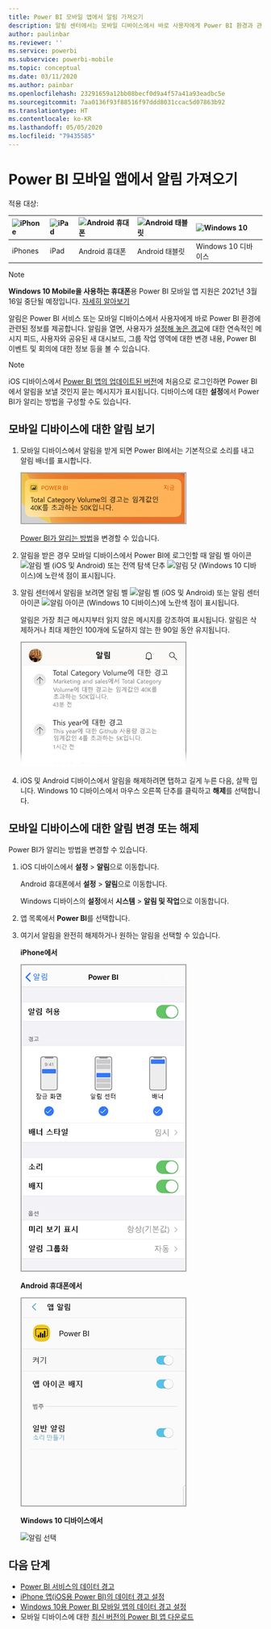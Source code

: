```yaml
---
title: Power BI 모바일 앱에서 알림 가져오기
description: 알림 센터에서는 모바일 디바이스에서 바로 사용자에게 Power BI 환경과 관련된 정보를 제공합니다.
author: paulinbar
ms.reviewer: ''
ms.service: powerbi
ms.subservice: powerbi-mobile
ms.topic: conceptual
ms.date: 03/11/2020
ms.author: painbar
ms.openlocfilehash: 23291659a12bb08becf0d9a4f57a41a93eadbc5e
ms.sourcegitcommit: 7aa0136f93f88516f97ddd8031ccac5d07863b92
ms.translationtype: HT
ms.contentlocale: ko-KR
ms.lasthandoff: 05/05/2020
ms.locfileid: "79435585"
---
```

# <a name="get-notifications-in-the-power-bi-mobile-apps"></a>Power BI 모바일 앱에서 알림 가져오기
적용 대상:

| ![iPhone](./media/mobile-apps-notification-center/iphone-logo-50-px.png) | ![iPad](./media/mobile-apps-notification-center/ipad-logo-50-px.png) | ![Android 휴대폰](./media/mobile-apps-notification-center/android-phone-logo-50-px.png) | ![Android 태블릿](./media/mobile-apps-notification-center/android-tablet-logo-50-px.png) | ![Windows 10](./media/mobile-apps-notification-center/win-10-logo-50-px.png) |
|:--- |:--- |:--- |:--- |:--- |
| iPhones |iPad |Android 휴대폰 |Android 태블릿 |Windows 10 디바이스 |

>[!NOTE]
>**Windows 10 Mobile을 사용하는 휴대폰**용 Power BI 모바일 앱 지원은 2021년 3월 16일 중단될 예정입니다. [자세히 알아보기](https://go.microsoft.com/fwlink/?linkid=2121400)

알림은 Power BI 서비스 또는 모바일 디바이스에서 사용자에게 바로 Power BI 환경에 관련된 정보를 제공합니다. 알림을 열면, 사용자가 [설정해 놓은 경고](mobile-set-data-alerts-in-the-mobile-apps.md)에 대한 연속적인 메시지 피드, 사용자와 공유된 새 대시보드, 그룹 작업 영역에 대한 변경 내용, Power BI 이벤트 및 회의에 대한 정보 등을 볼 수 있습니다.

> [!NOTE]
> iOS 디바이스에서 [Power BI 앱의 업데이트된 버전](https://powerbi.microsoft.com/mobile/)에 처음으로 로그인하면 Power BI에서 알림을 보낼 것인지 묻는 메시지가 표시됩니다. 디바이스에 대한 **설정**에서 Power BI가 알리는 방법을 구성할 수도 있습니다. 
> 
> 

## <a name="view-notifications-on-your-mobile-device"></a>모바일 디바이스에 대한 알림 보기
1. 모바일 디바이스에서 알림을 받게 되면 Power BI에서는 기본적으로 소리를 내고 알림 배너를 표시합니다.
   
   ![알림 배너](./media/mobile-apps-notification-center/power-bi-mobile-notification-banner.png)
   

   [Power BI가 알리는 방법](mobile-apps-notification-center.md#change-or-turn-off-notifications-on-your-mobile-device)을 변경할 수 있습니다.
2. 알림을 받은 경우 모바일 디바이스에서 Power BI에 로그인할 때 알림 벨 아이콘 ![알림 벨](./media/mobile-apps-notification-center/powerbi-alert-tile-notification-icon.png) (iOS 및 Android) 또는 전역 탐색 단추 ![알림 닷](./media/mobile-apps-notification-center/power-bi-iphone-alert-global-nav-button.png) (Windows 10 디바이스)에 노란색 점이 표시됩니다. 

3. 알림 센터에서 알림을 보려면 알림 벨 ![알림 벨](./media/mobile-apps-notification-center/powerbi-alert-tile-notification-icon.png) (iOS 및 Android) 또는 알림 센터 아이콘 ![알림 아이콘](./media/mobile-apps-notification-center/power-bi-windows-10-notification-icon.png) (Windows 10 디바이스)에 노란색 점이 표시됩니다.
   
    알림은 가장 최근 메시지부터 읽지 않은 메시지를 강조하여 표시됩니다. 알림은 삭제하거나 최대 제한인 100개에 도달하지 않는 한 90일 동안 유지됩니다.
   
   ![iOS 알림 목록](./media/mobile-apps-notification-center/power-bi-iphone-notifications-list.png)
4. iOS 및 Android 디바이스에서 알림을 해제하려면 탭하고 길게 누른 다음, 살짝 밉니다. Windows 10 디바이스에서 마우스 오른쪽 단추를 클릭하고 **해제**를 선택합니다.

## <a name="change-or-turn-off-notifications-on-your-mobile-device"></a>모바일 디바이스에 대한 알림 변경 또는 해제
Power BI가 알리는 방법을 변경할 수 있습니다.

1. iOS 디바이스에서 **설정** > **알림**으로 이동합니다. 
   
    Android 휴대폰에서 **설정** > **알림**으로 이동합니다.
   
    Windows 디바이스의 **설정**에서 **시스템** > **알림 및 작업**으로 이동합니다.
2. 앱 목록에서 **Power BI**를 선택합니다. 
3. 여기서 알림을 완전히 해제하거나 원하는 알림을 선택할 수 있습니다.
   
    **iPhone에서**
   
    ![알림 선택](./media/mobile-apps-notification-center/power-bi-notifications-iphone-settings.png)
   
    **Android 휴대폰에서**
   
    ![알림 선택](./media/mobile-apps-notification-center/power-bi-notifications-android-settings.png)

    **Windows 10 디바이스에서**

    ![알림 선택](./media/mobile-apps-notification-center/power-bi-notifications-windows10-settings.png)

## <a name="next-steps"></a>다음 단계
* [Power BI 서비스의 데이터 경고](../../service-set-data-alerts.md)
* [iPhone 앱(iOS용 Power BI)의 데이터 경고 설정](mobile-set-data-alerts-in-the-mobile-apps.md)
* [Windows 10용 Power BI 모바일 앱의 데이터 경고 설정](mobile-set-data-alerts-in-the-mobile-apps.md)
* 모바일 디바이스에 대한 [최신 버전의 Power BI 앱 다운로드](https://powerbi.microsoft.com/mobile/)


